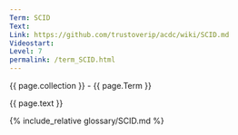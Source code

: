 ```yaml
---
Term: SCID
Text: 
Link: https://github.com/trustoverip/acdc/wiki/SCID.md
Videostart: 
Level: 7
permalink: /term_SCID.html
---
```


{{ page.collection }} - {{ page.Term }}

   {{ page.text }}

{% include_relative glossary/SCID.md %}
